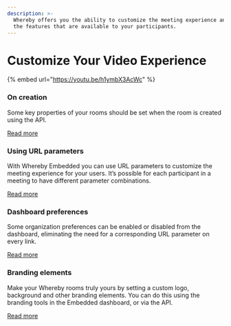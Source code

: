 ```yaml
---
description: >-
  Whereby offers you the ability to customize the meeting experience and control
  the features that are available to your participants.
---
```


# Customize Your Video Experience

{% embed url="https://youtu.be/h1ymbX3AcWc" %}

### On creation

Some key properties of your rooms should be set when the room is created using the API.

[Read more](on-creation.md)

### Using URL parameters

With Whereby Embedded you can use URL parameters to customize the meeting experience for your users. It’s possible for each participant in a meeting to have different parameter combinations.

[Read more](using-url-parameters.md)

### Dashboard preferences

Some organization preferences can be enabled or disabled from the dashboard, eliminating the need for a corresponding URL parameter on every link.

[Read more](dashboard-preferences.md)

### Branding elements

Make your Whereby rooms truly yours by setting a custom logo, background and other branding elements. You can do this using the branding tools in the Embedded dashboard, or via the API.

[Read more](branding-elements.md)
